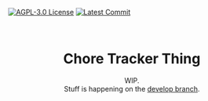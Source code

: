 [![AGPL-3.0 License](https://img.shields.io/github/license/yuri-becker/chore-tracker-thing?style=for-the-badge&logo=gnu&logoColor=white&color=%23A42E2B )](https://github.com/yuri-becker/chore-tracker-thing/blob/develop/LICENSE.md)
[![Latest Commit](https://img.shields.io/github/last-commit/yuri-becker/chore-tracker-thing?style=for-the-badge)](https://github.com/yuri-becker/chore-tracker-thing/commits/develop)

<br />
<div align="center">

  <h1 align="center"><strong>Chore Tracker Thing</strong></h1>

  <p align="center">
    WIP.<br/> Stuff is happening on the <a href="https://github.com/yuri-becker/chore-tracker-thing/tree/develop">develop branch</a>.
  </p>
</div>
<br/>
